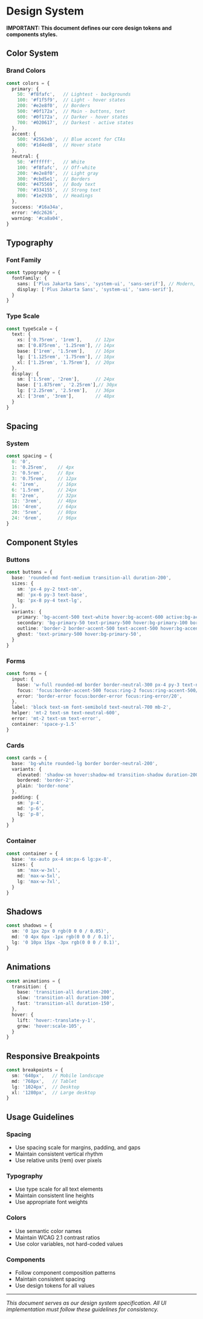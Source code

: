 # Design System

**IMPORTANT: This document defines our core design tokens and components styles.**

## Color System

### Brand Colors
```typescript
const colors = {
  primary: {
    50: '#f8fafc',   // Lightest - backgrounds
    100: '#f1f5f9',  // Light - hover states
    200: '#e2e8f0',  // Borders
    500: '#0f172a',  // Main - buttons, text
    600: '#0f172a',  // Darker - hover states
    700: '#020617',  // Darkest - active states
  },
  accent: {
    500: '#2563eb',  // Blue accent for CTAs
    600: '#1d4ed8',  // Hover state
  },
  neutral: {
    50: '#ffffff',   // White
    100: '#f8fafc',  // Off-white
    200: '#e2e8f0',  // Light gray
    300: '#cbd5e1',  // Borders
    600: '#475569',  // Body text
    700: '#334155',  // Strong text
    800: '#1e293b',  // Headings
  },
  success: '#16a34a',
  error: '#dc2626',
  warning: '#ca8a04',
}
```

## Typography

### Font Family
```typescript
const typography = {
  fontFamily: {
    sans: ['Plus Jakarta Sans', 'system-ui', 'sans-serif'], // Modern, professional font
    display: ['Plus Jakarta Sans', 'system-ui', 'sans-serif'],
  }
}
```

### Type Scale
```typescript
const typeScale = {
  text: {
    xs: ['0.75rem', '1rem'],     // 12px
    sm: ['0.875rem', '1.25rem'], // 14px
    base: ['1rem', '1.5rem'],    // 16px
    lg: ['1.125rem', '1.75rem'], // 18px
    xl: ['1.25rem', '1.75rem'],  // 20px
  },
  display: {
    sm: ['1.5rem', '2rem'],      // 24px
    base: ['1.875rem', '2.25rem'],// 30px
    lg: ['2.25rem', '2.5rem'],   // 36px
    xl: ['3rem', '3rem'],        // 48px
  }
}
```

## Spacing

### System
```typescript
const spacing = {
  0: '0',
  1: '0.25rem',    // 4px
  2: '0.5rem',     // 8px
  3: '0.75rem',    // 12px
  4: '1rem',       // 16px
  6: '1.5rem',     // 24px
  8: '2rem',       // 32px
  12: '3rem',      // 48px
  16: '4rem',      // 64px
  20: '5rem',      // 80px
  24: '6rem',      // 96px
}
```

## Component Styles

### Buttons
```typescript
const buttons = {
  base: 'rounded-md font-medium transition-all duration-200',
  sizes: {
    sm: 'px-4 py-2 text-sm',
    md: 'px-6 py-3 text-base',
    lg: 'px-8 py-4 text-lg',
  },
  variants: {
    primary: 'bg-accent-500 text-white hover:bg-accent-600 active:bg-accent-700 shadow-sm hover:shadow-md',
    secondary: 'bg-primary-50 text-primary-500 hover:bg-primary-100 border border-primary-200',
    outline: 'border-2 border-accent-500 text-accent-500 hover:bg-accent-500 hover:text-white',
    ghost: 'text-primary-500 hover:bg-primary-50',
  }
}
```

### Forms
```typescript
const forms = {
  input: {
    base: 'w-full rounded-md border border-neutral-300 px-4 py-3 text-neutral-700 bg-white',
    focus: 'focus:border-accent-500 focus:ring-2 focus:ring-accent-500/20',
    error: 'border-error focus:border-error focus:ring-error/20',
  },
  label: 'block text-sm font-semibold text-neutral-700 mb-2',
  helper: 'mt-2 text-sm text-neutral-600',
  error: 'mt-2 text-sm text-error',
  container: 'space-y-1.5'
}
```

### Cards
```typescript
const cards = {
  base: 'bg-white rounded-lg border border-neutral-200',
  variants: {
    elevated: 'shadow-sm hover:shadow-md transition-shadow duration-200',
    bordered: 'border-2',
    plain: 'border-none'
  },
  padding: {
    sm: 'p-4',
    md: 'p-6',
    lg: 'p-8',
  }
}
```

### Container
```typescript
const container = {
  base: 'mx-auto px-4 sm:px-6 lg:px-8',
  sizes: {
    sm: 'max-w-3xl',
    md: 'max-w-5xl',
    lg: 'max-w-7xl',
  }
}
```

## Shadows
```typescript
const shadows = {
  sm: '0 1px 2px 0 rgb(0 0 0 / 0.05)',
  md: '0 4px 6px -1px rgb(0 0 0 / 0.1)',
  lg: '0 10px 15px -3px rgb(0 0 0 / 0.1)',
}
```

## Animations
```typescript
const animations = {
  transition: {
    base: 'transition-all duration-200',
    slow: 'transition-all duration-300',
    fast: 'transition-all duration-150',
  },
  hover: {
    lift: 'hover:-translate-y-1',
    grow: 'hover:scale-105',
  }
}
```

## Responsive Breakpoints
```typescript
const breakpoints = {
  sm: '640px',   // Mobile landscape
  md: '768px',   // Tablet
  lg: '1024px',  // Desktop
  xl: '1280px',  // Large desktop
}
```

## Usage Guidelines

### Spacing
- Use spacing scale for margins, padding, and gaps
- Maintain consistent vertical rhythm
- Use relative units (rem) over pixels

### Typography
- Use type scale for all text elements
- Maintain consistent line heights
- Use appropriate font weights

### Colors
- Use semantic color names
- Maintain WCAG 2.1 contrast ratios
- Use color variables, not hard-coded values

### Components
- Follow component composition patterns
- Maintain consistent spacing
- Use design tokens for all values

---

*This document serves as our design system specification. All UI implementation must follow these guidelines for consistency.* 